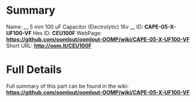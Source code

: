 
Summary
=================

Name: __ 5 mm 100 uF Capacitor (Electrolytic) 16v __
ID: __CAPE-05-X-UF100-VF__
Hex ID: __CEU100F__
WebPage: __https://github.com/oomlout/oomlout-OOMP/wiki/CAPE-05-X-UF100-VF__
Short URL: __http://oom.lt/CEU100F__

Full Details
==========================
Full summary of this part can be found in the wiki:   
__https://github.com/oomlout/oomlout-OOMP/wiki/CAPE-05-X-UF100-VF__   

